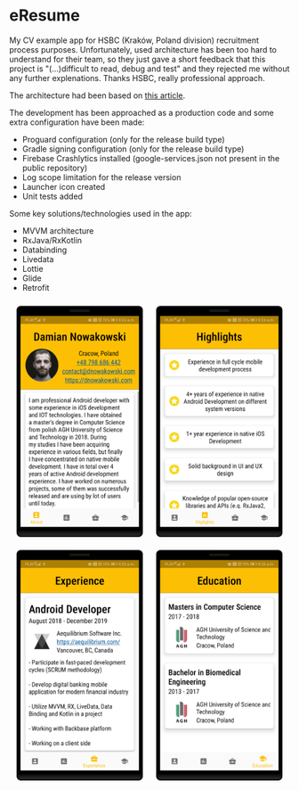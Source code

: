# eResume
My CV example app for HSBC (Kraków, Poland division) recruitment process purposes. Unfortunately, used architecture has been too hard to understand for their team, so they just gave a short feedback that this project is "(...)difficult to read, debug and test" and they rejected me without any further explenations. Thanks HSBC, really professional approach.

The architecture had been based on [this article](https://medium.com/aeqdigital/reactive-programming-with-mvvm-for-mobile-apps-9d5476f9ecc7).

The development has been approached as a production code and some extra configuration have been made:
- Proguard configuration (only for the release build type)
- Gradle signing configuration (only for the release build type)
- Firebase Crashlytics installed (google-services.json not present in the public repository)
- Log scope limitation for the release version
- Launcher icon created
- Unit tests added

Some key solutions/technologies used in the app:
- MVVM architecture
- RxJava/RxKotlin
- Databinding
- Livedata
- Lottie
- Glide
- Retrofit


<div align="middle" >
<img src="readme_imgs/about.png" width="45%" height="45%" hspace="10" vspace="10" />
<img src="readme_imgs/highlights.png" width="45%" height="45%" hspace="10" vspace="10" />
</div>

<div align="middle" >
<img src="readme_imgs/experience.png" width="45%" height="45%" hspace="10" vspace="10" />
<img src="readme_imgs/education.png" width="45%" height="45%" hspace="10" vspace="10" />
</div>
